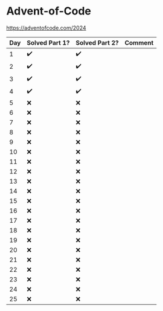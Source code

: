 # Advent-of-Code
<https://adventofcode.com/2024>

| Day | Solved Part 1?     | Solved Part 2?     | Comment                        |
| --- | ------------------ | ------------------ | ------------------------------ |
| 1   | :heavy_check_mark: | :heavy_check_mark: |                                |
| 2   | :heavy_check_mark: | :heavy_check_mark: |                                |
| 3   | :heavy_check_mark: | :heavy_check_mark: |                                |
| 4   | :heavy_check_mark: | :heavy_check_mark: |                                |
| 5   | :x:                | :x:                |                                |
| 6   | :x:                | :x:                |                                |
| 7   | :x:                | :x:                |                                |
| 8   | :x:                | :x:                |                                |
| 9   | :x:                | :x:                |                                |
| 10  | :x:                | :x:                |                                |
| 11  | :x:                | :x:                |                                |
| 12  | :x:                | :x:                |                                |
| 13  | :x:                | :x:                |                                |
| 14  | :x:                | :x:                |                                |
| 15  | :x:                | :x:                |                                |
| 16  | :x:                | :x:                |                                |
| 17  | :x:                | :x:                |                                |
| 18  | :x:                | :x:                |                                |
| 19  | :x:                | :x:                |                                |
| 20  | :x:                | :x:                |                                |
| 21  | :x:                | :x:                |                                |
| 22  | :x:                | :x:                |                                |
| 23  | :x:                | :x:                |                                |
| 24  | :x:                | :x:                |                                |
| 25  | :x:                | :x:                |                                |

